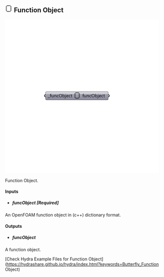## ![](../../images/icons/Function_Object.png) Function Object

![](../../images/components/Function_Object.png)

Function Object.

#### Inputs
* ##### funcObject [Required]
An OpenFOAM function object in (c++) dictionary format.

#### Outputs
* ##### funcObject
A function object.


[Check Hydra Example Files for Function Object](https://hydrashare.github.io/hydra/index.html?keywords=Butterfly_Function Object)